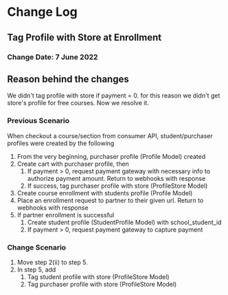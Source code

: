 # Change Log

## Tag Profile with Store at Enrollment
### Change Date: 7 June 2022

## Reason behind the changes
We didn't tag profile with store if payment = 0. for this reason we didn't get store's profile for free courses. Now we resolve it.

### Previous Scenario

When checkout a course/section from consumer API, student/purchaser profiles were created by the following
1. From the very beginning, purchaser profile (Profile Model) created
2. Create cart with purchaser profile, then
   1. If payment > 0, request payment gateway with necessary info to authorize payment amount. Return to webhooks with response
   2. If success, tag purchaser profile with store (ProfileStore Model)
3. Create course enrollment with students profile (Profile Model)
4. Place an enrollment request to partner to their given url. Return to webhooks with response
5. If partner enrollment is successful
   1. Create student profile (StudentProfile Model) with school_student_id 
   2. If payment > 0, request payment gateway to capture payment

### Change Scenario
1. Move step 2(ii) to step 5.
2. In step 5, add
   1. Tag student profile with store (ProfileStore Model)
   2. Tag purchaser profile with store (ProfileStore Model)